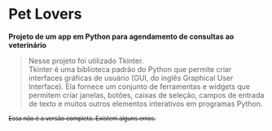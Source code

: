 # Pet Lovers
**Projeto de um app em Python para agendamento de consultas ao veterinário**

> Nesse projeto foi utilizado Tkinter. <br>
Tkinter é uma biblioteca padrão do Python que permite criar interfaces gráficas de usuário (GUI, do inglês Graphical User Interface). Ela fornece um conjunto de ferramentas e widgets que permitem criar janelas, botões, caixas de seleção, campos de entrada de texto e muitos outros elementos interativos em programas Python.

<sub>~~Essa não é a versão completa. Existem alguns erros.~~</sub>
